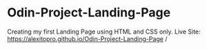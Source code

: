 # Odin-Project-Landing-Page
Creating my first Landing Page using HTML and CSS only.
Live Site: https://alexitopro.github.io/Odin-Project-Landing-Page /
